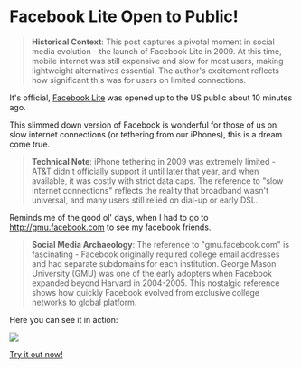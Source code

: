 # Facebook Lite Open to Public!

> **Historical Context**: This post captures a pivotal moment in social media evolution - the launch of Facebook Lite in 2009. At this time, mobile internet was still expensive and slow for most users, making lightweight alternatives essential. The author's excitement reflects how significant this was for users on limited connections.

   It's official, [Facebook Lite](http://lite.facebook.com) was opened up to the US public about 10 minutes ago.

 This slimmed down version of Facebook is wonderful for those of us on slow internet connections (or tethering from our iPhones), this is a dream come true.

> **Technical Note**: iPhone tethering in 2009 was extremely limited - AT&T didn't officially support it until later that year, and when available, it was costly with strict data caps. The reference to "slow internet connections" reflects the reality that broadband wasn't universal, and many users still relied on dial-up or early DSL.

 Reminds me of the good ol' days, when I had to go to http://gmu.facebook.com to see my facebook friends.

> **Social Media Archaeology**: The reference to "gmu.facebook.com" is fascinating - Facebook originally required college email addresses and had separate subdomains for each institution. George Mason University (GMU) was one of the early adopters when Facebook expanded beyond Harvard in 2004-2005. This nostalgic reference shows how quickly Facebook evolved from exclusive college networks to global platform.

  Here you can see it in action:

 [![](http://s3.amazonaws.com/media.kennethreitz.com/facebook-lite-small-79.png)](http://s3.amazonaws.com/media.kennethreitz.com/facebook-lite-1.png)

 [Try it out now!](http://lite.facebook.com)

   
